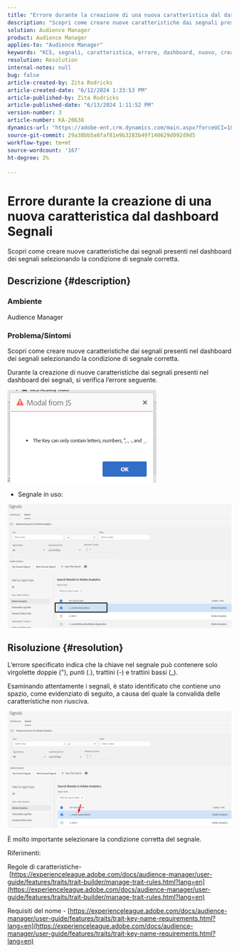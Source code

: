 ```yaml
---
title: "Errore durante la creazione di una nuova caratteristica dal dashboard Segnali"
description: "Scopri come creare nuove caratteristiche dai segnali presenti nel dashboard dei segnali selezionando la condizione di segnale corretta."
solution: Audience Manager
product: Audience Manager
applies-to: "Audience Manager"
keywords: "KCS, segnali, caratteristica, errore, dashboard, nuovo, crea, creazione, creazione"
resolution: Resolution
internal-notes: null
bug: false
article-created-by: Zita Rodricks
article-created-date: "6/12/2024 1:33:53 PM"
article-published-by: Zita Rodricks
article-published-date: "6/13/2024 1:11:52 PM"
version-number: 3
article-number: KA-20638
dynamics-url: "https://adobe-ent.crm.dynamics.com/main.aspx?forceUCI=1&pagetype=entityrecord&etn=knowledgearticle&id=dd41a667-c028-ef11-840b-000d3a372703"
source-git-commit: 29a38bb5a8faf81e9b3283b49f140629d092d9d5
workflow-type: tm+mt
source-wordcount: '167'
ht-degree: 2%

---
```


# Errore durante la creazione di una nuova caratteristica dal dashboard Segnali


Scopri come creare nuove caratteristiche dai segnali presenti nel dashboard dei segnali selezionando la condizione di segnale corretta.

## Descrizione {#description}


### Ambiente

Audience Manager

### Problema/Sintomi

Scopri come creare nuove caratteristiche dai segnali presenti nel dashboard dei segnali selezionando la condizione di segnale corretta.



Durante la creazione di nuove caratteristiche dai segnali presenti nel dashboard dei segnali, si verifica l’errore seguente.

![](assets/___e141a667-c028-ef11-840b-000d3a372703___.png)



- Segnale in uso:


![](assets/___e341a667-c028-ef11-840b-000d3a372703___.png)


## Risoluzione {#resolution}


L’errore specificato indica che la chiave nel segnale può contenere solo virgolette doppie (&quot;), punti (.), trattini (-) e trattini bassi (_).

Esaminando attentamente i segnali, è stato identificato che contiene uno spazio, come evidenziato di seguito, a causa del quale la convalida delle caratteristiche non riusciva.



![](assets/d04f0008-f63a-ed11-9db1-0022480868ff.png)

È molto importante selezionare la condizione corretta del segnale.

Riferimenti:

Regole di caratteristiche- [https://experienceleague.adobe.com/docs/audience-manager/user-guide/features/traits/trait-builder/manage-trait-rules.html?lang=en](https://experienceleague.adobe.com/docs/audience-manager/user-guide/features/traits/trait-builder/manage-trait-rules.html?lang=en)

Requisiti del nome - [https://experienceleague.adobe.com/docs/audience-manager/user-guide/features/traits/trait-key-name-requirements.html?lang=en](https://experienceleague.adobe.com/docs/audience-manager/user-guide/features/traits/trait-key-name-requirements.html?lang=en)
